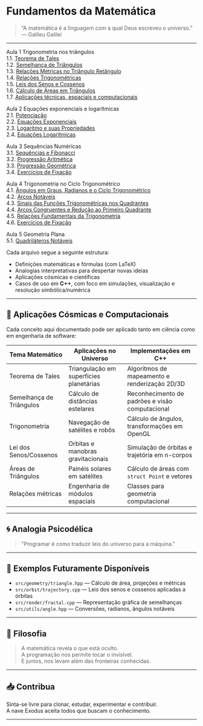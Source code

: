 # Fundamentos da Matemática

> “A matemática é a linguagem com a qual Deus escreveu o universo.” — Galileu Galilei

---

Aula 1 Trigonometria nos triângulos    
1.1. [Teorema de Tales](./1.1-teorema-de-tales.md)  
1.2. [Semelhança de Triângulos](1.2-semelhanca-triangulos.md)  
1.3. [Relações Métricas no Triângulo Retângulo](./1.3-relacoes-metricas.md)   
1.4. [Relações Trigonométricas](1.4-relacoes-trigonometricas.md)  
1.5. [Leis dos Senos e Cossenos](1.5-lei-dos-senos-e-cossenos.md)  
1.6. [Cálculo de Áreas em Triângulos](1.6-teorema-das-areas.md)  
1.7. [Aplicações técnicas, espaciais e computacionais](exemplos-praticos.md)  

Aula 2 Equações exponenciais e logarítmicas  
2.1. [Potenciação](./2.1-potenciacao.md)   
2.2. [Equações Exponenciais](./2.2-equacoes-exponenciais.md)  
2.3. [Logaritmo e suas Propriedades](./2.3-logaritmo.md)  
2.4. [Equações Logarítmicas](./2.4-equacoes-logaritmicas.md)

Aula 3 Sequências Numéricas  
3.1. [Sequências e Fibonacci](./3.1-sequencias-e-fibonacci.md)  
3.2. [Progressão Aritmética](./3.2-progressao-aritmetica.md)  
3.3. [Progressão Geométrica](./3.3-progressao-geometrica.md)  
3.4. [Exercícios de Fixação](./3.4-exercicios-de-fixacao.md)  

Aula 4 Trigonometria no Ciclo Trigonométrico  
4.1. [Ângulos em Graus, Radianos e o Ciclo Trigonométrico](./4.1-angulos-em-graus-radianos-e-o-ciclo-trigonometrico.md)  
4.2. [Arcos Notáveis](./4.2-arcos-notaveis.md)  
4.3. [Sinais das Funções Trigonométricas nos Quadrantes](./4.3-sinais-das-funcoes-trignometricas-nos-quadrantes.md)  
4.4. [Arcos Congruentes e Redução ao Primeiro Quadrante](./4.4-arcos-congruentes-e-reducao-ao-primeiro-quadrante.md)  
4.5. [Relações Fundamentais da Trigonometria](./4.5-relacoes-fundamentais-da-trigonometria.md)  
4.6. [Exercícios de Fixação](./4.6-exercicios-de-fixacao.md)  

Aula 5 Geometria Plana  
5.1. [Quadriláteros Notáveis](./5.1-quadrilateros-notaveis.md)  

Cada arquivo segue a seguinte estrutura:

- Definições matemáticas e fórmulas (com LaTeX)
- Analogias interpretativas para despertar novas ideias
- Aplicações cósmicas e científicas
- Casos de uso em **C++**, com foco em simulações, visualização e resolução simbólica/numérica

---

## 🧬 Aplicações Cósmicas e Computacionais

Cada conceito aqui documentado pode ser aplicado tanto em ciência como em engenharia de software:

| Tema Matemático        | Aplicações no Universo                  | Implementações em C++                           |
|------------------------|------------------------------------------|-------------------------------------------------|
| Teorema de Tales       | Triangulação em superfícies planetárias | Algoritmos de mapeamento e renderização 2D/3D   |
| Semelhança de Triângulos | Cálculo de distâncias estelares        | Reconhecimento de padrões e visão computacional |
| Trigonometria          | Navegação de satélites e robôs          | Cálculo de ângulos, transformações em OpenGL    |
| Lei dos Senos/Cossenos| Orbitas e manobras gravitacionais       | Simulação de órbitas e trajetória em n-corpos   |
| Áreas de Triângulos    | Painéis solares em satélites            | Cálculo de áreas com `struct Point` e vetores   |
| Relações métricas      | Engenharia de módulos espaciais         | Classes para geometria computacional            |

---

## 🌀 Analogia Psicodélica

> "Programar é como traduzir leis do universo para a máquina."

---

## 📂 Exemplos Futuramente Disponíveis

- `src/geometry/triangle.hpp` — Cálculo de área, projeções e métricas
- `src/orbit/trajectory.cpp` — Leis dos senos e cossenos aplicadas a órbitas
- `src/render/fractal.cpp` — Representação gráfica de semelhanças
- `src/utils/angle.hpp` — Conversões, radianos, ângulos notáveis

---

## 🧠 Filosofia

> A matemática revela o que está oculto.  
> A programação nos permite tocar o invisível.  
> E juntos, nos levam além das fronteiras conhecidas.

---

## 📥 Contribua

Sinta-se livre para clonar, estudar, experimentar e contribuir.  
A nave Exodus aceita todos que buscam o conhecimento.

---
